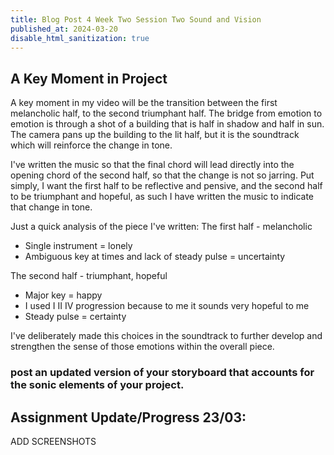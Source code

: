```yaml
---
title: Blog Post 4 Week Two Session Two Sound and Vision
published_at: 2024-03-20
disable_html_sanitization: true
---
```


## A Key Moment in Project
A key moment in my video will be the transition between the first melancholic half, to the second triumphant half. The bridge from emotion to emotion is through a shot of a building that is half in shadow and half in sun. The camera pans up the building to the lit half, but it is the soundtrack which will reinforce the change in tone.

I've written the music so that the final chord will lead directly into the opening chord of the second half, so that the change is not so jarring. Put simply, I want the first half to be reflective and pensive, and the second half to be triumphant and hopeful, as such I have written the music to indicate that change in tone. 

Just a quick analysis of the piece I've written:
The first half - melancholic
- Single instrument = lonely
- Ambiguous key at times and lack of steady pulse = uncertainty

The second half - triumphant, hopeful
- Major key = happy
- I used I II IV progression because to me it sounds very hopeful to me
- Steady pulse = certainty

I've deliberately made this choices in the soundtrack to further develop and strengthen the sense of those emotions within the overall piece.

### post an updated version of your storyboard that accounts for the sonic elements of your project.


## Assignment Update/Progress 23/03: 
ADD SCREENSHOTS



